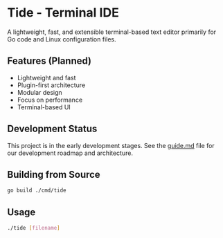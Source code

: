 # Tide - Terminal IDE

A lightweight, fast, and extensible terminal-based text editor primarily for Go code and Linux configuration files.

## Features (Planned)

- Lightweight and fast
- Plugin-first architecture
- Modular design
- Focus on performance
- Terminal-based UI

## Development Status

This project is in the early development stages. See the [guide.md](guide.md) file for our development roadmap and architecture.

## Building from Source

```bash
go build ./cmd/tide
```

## Usage

```bash
./tide [filename]
```